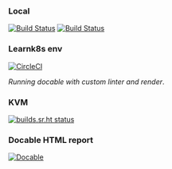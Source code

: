 
### Local

[![Build Status](https://travis-ci.org/ottomatica/docable-demo.svg?branch=master)](https://travis-ci.org/ottomatica/docable-demo) [![Build Status](https://dev.azure.com/Ottomatica/docable-demo/_apis/build/status/ottomatica.docable-demo?branchName=master)](https://dev.azure.com/Ottomatica/docable-demo/_build/latest?definitionId=2&branchName=master) 

### Learnk8s env

[![CircleCI](https://circleci.com/gh/ottomatica/docable-demo.svg?style=svg)](https://circleci.com/gh/ottomatica/docable-demo)

_Running docable with custom linter and render_.

### KVM

[![builds.sr.ht status](https://builds.sr.ht/~ottomatica.svg)](https://builds.sr.ht/~ottomatica?)

### Docable HTML report

[![Docable](https://img.shields.io/badge/Docable-Results-blue.svg)](https://ottomatica.github.io/docable-demo/latest/unix-service.html)
